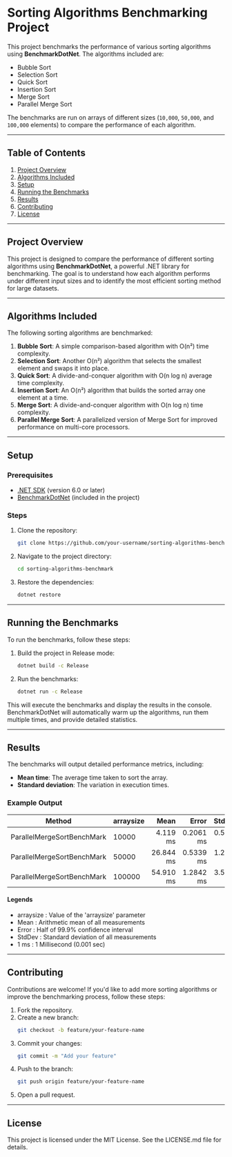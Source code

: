 # Sorting Algorithms Benchmarking Project

This project benchmarks the performance of various sorting algorithms using **BenchmarkDotNet**. The algorithms included are:

- Bubble Sort
- Selection Sort
- Quick Sort
- Insertion Sort
- Merge Sort
- Parallel Merge Sort

The benchmarks are run on arrays of different sizes (`10,000`, `50,000`, and `100,000` elements) to compare the performance of each algorithm.

---

## Table of Contents
1. [Project Overview](#project-overview)
2. [Algorithms Included](#algorithms-included)
3. [Setup](#setup)
4. [Running the Benchmarks](#running-the-benchmarks)
5. [Results](#results)
6. [Contributing](#contributing)
7. [License](#license)

---

## Project Overview

This project is designed to compare the performance of different sorting algorithms using **BenchmarkDotNet**, a powerful .NET library for benchmarking. The goal is to understand how each algorithm performs under different input sizes and to identify the most efficient sorting method for large datasets.

---

## Algorithms Included

The following sorting algorithms are benchmarked:

1. **Bubble Sort**: A simple comparison-based algorithm with O(n²) time complexity.
2. **Selection Sort**: Another O(n²) algorithm that selects the smallest element and swaps it into place.
3. **Quick Sort**: A divide-and-conquer algorithm with O(n log n) average time complexity.
4. **Insertion Sort**: An O(n²) algorithm that builds the sorted array one element at a time.
5. **Merge Sort**: A divide-and-conquer algorithm with O(n log n) time complexity.
6. **Parallel Merge Sort**: A parallelized version of Merge Sort for improved performance on multi-core processors.

---

## Setup

### Prerequisites
- [.NET SDK](https://dotnet.microsoft.com/download) (version 6.0 or later)
- [BenchmarkDotNet](https://benchmarkdotnet.org/) (included in the project)

### Steps

1. Clone the repository:
   ```bash
   git clone https://github.com/your-username/sorting-algorithms-benchmark.git
   ```
2. Navigate to the project directory:
   ```bash
   cd sorting-algorithms-benchmark
   ```
3. Restore the dependencies:
   ```bash
   dotnet restore
   ```

---

## Running the Benchmarks

To run the benchmarks, follow these steps:

1. Build the project in Release mode:
   ```bash
   dotnet build -c Release
   ```
2. Run the benchmarks:
   ```bash
   dotnet run -c Release
   ```

This will execute the benchmarks and display the results in the console. BenchmarkDotNet will automatically warm up the algorithms, run them multiple times, and provide detailed statistics.

---

## Results

The benchmarks will output detailed performance metrics, including:

- **Mean time**: The average time taken to sort the array.
- **Standard deviation**: The variation in execution times.

### Example Output

| Method                     | arraysize | Mean      | Error     | StdDev    |
|--------------------------- |---------- |----------:|----------:|----------:|
| ParallelMergeSortBenchMark | 10000     |  4.119 ms | 0.2061 ms | 0.5979 ms |
| ParallelMergeSortBenchMark | 50000     | 26.844 ms | 0.5339 ms | 1.2159 ms |
| ParallelMergeSortBenchMark | 100000    | 54.910 ms | 1.2842 ms | 3.5371 ms |

#### Legends
- arraysize : Value of the 'arraysize' parameter
- Mean      : Arithmetic mean of all measurements
- Error     : Half of 99.9% confidence interval
- StdDev    : Standard deviation of all measurements
- 1 ms      : 1 Millisecond (0.001 sec)

---

## Contributing

Contributions are welcome! If you'd like to add more sorting algorithms or improve the benchmarking process, follow these steps:

1. Fork the repository.
2. Create a new branch:
   ```bash
   git checkout -b feature/your-feature-name
   ```
3. Commit your changes:
   ```bash
   git commit -m "Add your feature"
   ```
4. Push to the branch:
   ```bash
   git push origin feature/your-feature-name
   ```
5. Open a pull request.

---

## License

This project is licensed under the MIT License. See the LICENSE.md file for details.

